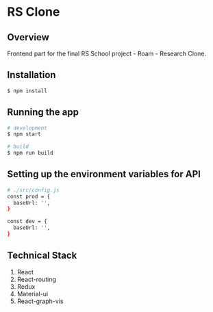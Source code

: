# RS Clone 

## Overview
Frontend part for the final RS School project - Roam - Research Clone.

## Installation

```bash
$ npm install
```

## Running the app

```bash
# development
$ npm start

# build
$ npm run build
```
## Setting up the environment variables for API

```bash
# ./src/config.js
const prod = {
  baseUrl: '',
}

const dev = {
  baseUrl: '',
}
```

## Technical Stack

1. React
1. React-routing
1. Redux
1. Material-ui
1. React-graph-vis